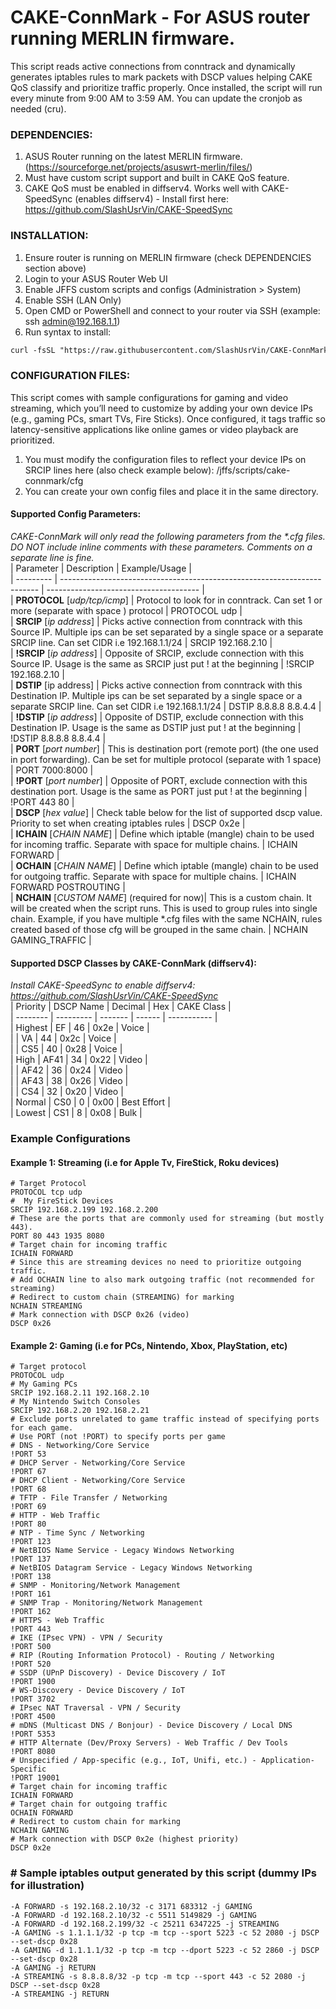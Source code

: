 # CAKE-ConnMark - For ASUS router running MERLIN firmware.  
  
This script reads active connections from conntrack and dynamically generates iptables rules to mark packets with DSCP values helping CAKE QoS classify and prioritize traffic properly. Once installed, the script will run every minute from 9:00 AM to 3:59 AM. You can update the cronjob as needed (cru).  
  
### __DEPENDENCIES:__  
1. ASUS Router running on the latest MERLIN firmware. (https://sourceforge.net/projects/asuswrt-merlin/files/)  
2. Must have custom script support and built in CAKE QoS feature.  
3. CAKE QoS must be enabled in diffserv4. Works well with CAKE-SpeedSync (enables diffserv4) - Install first here: https://github.com/SlashUsrVin/CAKE-SpeedSync  
  
### __INSTALLATION:__  
1. Ensure router is running on MERLIN firmware (check DEPENDENCIES section above)  
2. Login to your ASUS Router Web UI  
3. Enable JFFS custom scripts and configs (Administration > System)  
4. Enable SSH (LAN Only)  
5. Open CMD or PowerShell and connect to your router via SSH (example: ssh admin@192.168.1.1)  
6. Run syntax to install:            
```markdown
curl -fsSL "https://raw.githubusercontent.com/SlashUsrVin/CAKE-ConnMark/main/install.sh" | sh  
```
  
### __CONFIGURATION FILES:__  
This script comes with sample configurations for gaming and video streaming, which you’ll need to customize by adding your own device IPs (e.g., gaming PCs, smart TVs, Fire Sticks). Once configured, it tags traffic so latency-sensitive applications like online games or video playback are prioritized.  
1. You must modify the configuration files to reflect your device IPs on SRCIP lines here (also check example below): /jffs/scripts/cake-connmark/cfg  
2. You can create your own config files and place it in the same directory.  
  
#### __Supported Config Parameters:__  
_CAKE-ConnMark will only read the following parameters from the *.cfg files.  
DO NOT include inline comments with these parameters. Comments on a separate line is fine._  
| Parameter | Description                                                              | Example/Usage                          |  
| --------- | ------------------------------------------------------------------------ | -------------------------------------- |  
| __PROTOCOL__  [_udp/tcp/icmp_] | Protocol to look for in conntrack. Can set 1 or more (separate with space ) protocol                                 | PROTOCOL udp                           |  
| __SRCIP__ [_ip address_] | Picks active connection from conntrack with this Source IP. Multiple ips can be set separated by a single space or a separate SRCIP line. Can set CIDR i.e 192.168.1.1/24 | SRCIP 192.168.2.10  |  
| __!SRCIP__ [_ip address_] | Opposite of SRCIP, exclude connection with this Source IP. Usage is the same as SRCIP just put ! at the beginning | !SRCIP 192.168.2.10 |  
| __DSTIP__ [ip address] | Picks active connection from conntrack with this Destination IP. Multiple ips can be set separated by a single space or a separate SRCIP line. Can set CIDR i.e 192.168.1.1/24 | DSTIP 8.8.8.8 8.8.4.4 |  
| __!DSTIP__ [_ip address_] | Opposite of DSTIP, exclude connection with this Destination IP. Usage is the same as DSTIP just put ! at the beginning | !DSTIP 8.8.8.8 8.8.4.4 |  
| __PORT__ [_port number_] | This is destination port (remote port) (the one used in port forwarding). Can be set for multiple protocol (separate with 1 space) | PORT 7000:8000 |  
| __!PORT__ [_port number_] | Opposite of PORT, exclude connection with this destination port. Usage is the same as PORT just put ! at the beginning | !PORT 443 80 |  
| __DSCP__ [_hex value_] | Check table below for the list of supported dscp value. Priority to set when creating iptables rules | DSCP 0x2e |    
| __ICHAIN__ [_CHAIN NAME_] | Define which iptable (mangle) chain to be used for incoming traffic. Separate with space for multiple chains.  | ICHAIN FORWARD |  
| __OCHAIN__ [_CHAIN NAME_] | Define which iptable (mangle) chain to be used for outgoing traffic. Separate with space for multiple chains.  | ICHAIN FORWARD POSTROUTING |  
| __NCHAIN__ [_CUSTOM NAME_] (required for now)| This is a custom chain. It will be created when the script runs. This is used to group rules into single chain. Example, if you have multiple *.cfg files with the same NCHAIN, rules created based of those cfg will be grouped in the same chain.  | NCHAIN GAMING_TRAFFIC |  
  
#### Supported DSCP Classes by CAKE-ConnMark (diffserv4):  
_Install CAKE-SpeedSync to enable diffserv4: https://github.com/SlashUsrVin/CAKE-SpeedSync_  
| Priority | DSCP Name | Decimal | Hex    | CAKE Class  |  
| -------- | --------- | ------- | ------ | ----------- |  
| Highest  | EF        | 46      | 0x2e   | Voice       |  
|          | VA        | 44      | 0x2c   | Voice       |  
|          | CS5       | 40      | 0x28   | Voice       |  
| High     | AF41      | 34      | 0x22   | Video       |  
|          | AF42      | 36      | 0x24   | Video       |  
|          | AF43      | 38      | 0x26   | Video       |  
|          | CS4       | 32      | 0x20   | Video       |  
| Normal   | CS0       | 0       | 0x00   | Best Effort |  
| Lowest   | CS1       | 8       | 0x08   | Bulk        |  
  
### Example Configurations  
#### Example 1: Streaming (i.e for Apple Tv, FireStick, Roku devices)  
    # Target Protocol
    PROTOCOL tcp udp
    #  My FireStick Devices
    SRCIP 192.168.2.199 192.168.2.200
    # These are the ports that are commonly used for streaming (but mostly 443).
    PORT 80 443 1935 8080
    # Target chain for incoming traffic
    ICHAIN FORWARD
    # Since this are streaming devices no need to prioritize outgoing traffic.
    # Add OCHAIN line to also mark outgoing traffic (not recommended for streaming)
    # Redirect to custom chain (STREAMING) for marking
    NCHAIN STREAMING
    # Mark connection with DSCP 0x26 (video)
    DSCP 0x26
  
#### Example 2: Gaming (i.e for PCs, Nintendo, Xbox, PlayStation, etc)  
    # Target protocol
    PROTOCOL udp
    # My Gaming PCs
    SRCIP 192.168.2.11 192.168.2.10
    # My Nintendo Switch Consoles
    SRCIP 192.168.2.20 192.168.2.21
    # Exclude ports unrelated to game traffic instead of specifying ports for each game. 
    # Use PORT (not !PORT) to specify ports per game
    # DNS - Networking/Core Service  
    !PORT 53
    # DHCP Server - Networking/Core Service  
    !PORT 67
    # DHCP Client - Networking/Core Service  
    !PORT 68
    # TFTP - File Transfer / Networking  
    !PORT 69
    # HTTP - Web Traffic  
    !PORT 80
    # NTP - Time Sync / Networking  
    !PORT 123
    # NetBIOS Name Service - Legacy Windows Networking  
    !PORT 137
    # NetBIOS Datagram Service - Legacy Windows Networking  
    !PORT 138
    # SNMP - Monitoring/Network Management  
    !PORT 161
    # SNMP Trap - Monitoring/Network Management  
    !PORT 162
    # HTTPS - Web Traffic  
    !PORT 443
    # IKE (IPsec VPN) - VPN / Security  
    !PORT 500
    # RIP (Routing Information Protocol) - Routing / Networking  
    !PORT 520
    # SSDP (UPnP Discovery) - Device Discovery / IoT  
    !PORT 1900
    # WS-Discovery - Device Discovery / IoT  
    !PORT 3702
    # IPsec NAT Traversal - VPN / Security  
    !PORT 4500
    # mDNS (Multicast DNS / Bonjour) - Device Discovery / Local DNS  
    !PORT 5353
    # HTTP Alternate (Dev/Proxy Servers) - Web Traffic / Dev Tools  
    !PORT 8080
    # Unspecified / App-specific (e.g., IoT, Unifi, etc.) - Application-Specific  
    !PORT 19001
    # Target chain for incoming traffic
    ICHAIN FORWARD
    # Target chain for outgoing traffic
    OCHAIN FORWARD
    # Redirect to custom chain for marking
    NCHAIN GAMING
    # Mark connection with DSCP 0x2e (highest priority)
    DSCP 0x2e
  
### # Sample iptables output generated by this script (dummy IPs for illustration)
    -A FORWARD -s 192.168.2.10/32 -c 3171 683312 -j GAMING
    -A FORWARD -d 192.168.2.10/32 -c 5511 5149829 -j GAMING
    -A FORWARD -d 192.168.2.199/32 -c 25211 6347225 -j STREAMING
    -A GAMING -s 1.1.1.1/32 -p tcp -m tcp --sport 5223 -c 52 2080 -j DSCP --set-dscp 0x28
    -A GAMING -d 1.1.1.1/32 -p tcp -m tcp --dport 5223 -c 52 2860 -j DSCP --set-dscp 0x28
    -A GAMING -j RETURN
    -A STREAMING -s 8.8.8.8/32 -p tcp -m tcp --sport 443 -c 52 2080 -j DSCP --set-dscp 0x28
    -A STREAMING -j RETURN